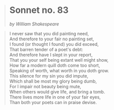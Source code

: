 ># Sonnet no. 83
>*by William Shakespeare*

>I never saw that you did painting need,  
>And therefore to your fair no painting set,  
>I found (or thought I found) you did exceed,  
>That barren tender of a poet's debt:  
>And therefore have I slept in your report,  
>That you your self being extant well might show,  
>How far a modern quill doth come too short,  
>Speaking of worth, what worth in you doth grow.  
>This silence for my sin you did impute,  
>Which shall be most my glory being dumb,  
>For I impair not beauty being mute,  
>When others would give life, and bring a tomb.  
>There lives more life in one of your fair eyes,  
>Than both your poets can in praise devise.  
